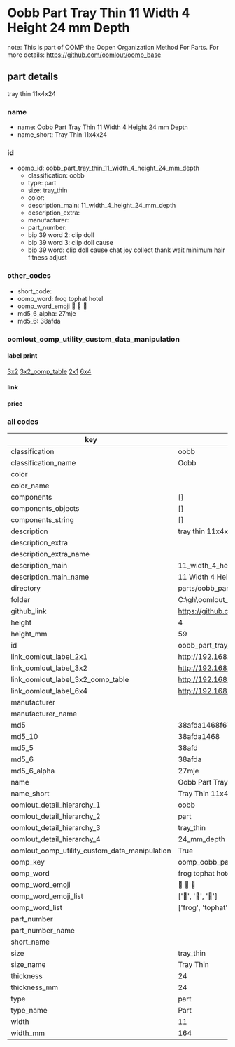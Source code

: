 # Oobb Part Tray Thin 11 Width 4 Height 24 mm Depth  

note: This is part of OOMP the Oopen Organization Method For Parts. For more details: https://github.com/oomlout/oomp_base

##  part details
  



tray thin 11x4x24



### name
* name: Oobb Part Tray Thin 11 Width 4 Height 24 mm Depth
* name_short: Tray Thin 11x4x24 
### id
* oomp_id: oobb_part_tray_thin_11_width_4_height_24_mm_depth
  * classification: oobb
  * type: part
  * size: tray_thin
  * color: 
  * description_main: 11_width_4_height_24_mm_depth
  * description_extra: 
  * manufacturer: 
  * part_number: 
  * bip 39 word 2: clip doll
  * bip 39 word 3: clip doll cause
  * bip 39 word: clip doll cause chat joy collect thank wait minimum hair fitness adjust

### other_codes
* short_code: 
* oomp_word: frog tophat hotel
* oomp_word_emoji :frog: :tophat: :hotel:
* md5_6_alpha: 27mje
* md5_6: 38afda






### oomlout_oomp_utility_custom_data_manipulation
#### label print
[3x2](http://192.168.1.245:1112/?label=oomp%2027mje)
[3x2_oomp_table](http://192.168.1.108:1112/?label=oomp%2027mje)
[2x1](http://192.168.1.242:1112/?label=oomp%2027mje)
[6x4](http://192.168.1.55:1112/?label=oomp%2027mje)    

#### link

                              

#### price







### all codes 
| key | value |  
| --- | --- |  
| classification | oobb |  
| classification_name | Oobb |  
| color |  |  
| color_name |  |  
| components | [] |  
| components_objects | [] |  
| components_string | [] |  
| description | tray thin 11x4x24 |  
| description_extra |  |  
| description_extra_name |  |  
| description_main | 11_width_4_height_24_mm_depth |  
| description_main_name | 11 Width 4 Height 24 mm Depth |  
| directory | parts/oobb_part_tray_thin_11_width_4_height_24_mm_depth |  
| folder | C:\gh\oomlout_oobb_version_4_generated_parts\parts\oobb_part_tray_thin_11_width_4_height_24_mm_depth |  
| github_link | https://github.com/oomlout/oomlout_oomp_part_src/tree/main/parts/oobb_part_tray_thin_11_width_4_height_24_mm_depth |  
| height | 4 |  
| height_mm | 59 |  
| id | oobb_part_tray_thin_11_width_4_height_24_mm_depth |  
| link_oomlout_label_2x1 | http://192.168.1.242:1112/?label=oomp%2027mje |  
| link_oomlout_label_3x2 | http://192.168.1.245:1112/?label=oomp%2027mje |  
| link_oomlout_label_3x2_oomp_table | http://192.168.1.108:1112/?label=oomp%2027mje |  
| link_oomlout_label_6x4 | http://192.168.1.55:1112/?label=oomp%2027mje |  
| manufacturer |  |  
| manufacturer_name |  |  
| md5 | 38afda1468f67bf8b63c426c4910295a |  
| md5_10 | 38afda1468 |  
| md5_5 | 38afd |  
| md5_6 | 38afda |  
| md5_6_alpha | 27mje |  
| name | Oobb Part Tray Thin 11 Width 4 Height 24 mm Depth |  
| name_short | Tray Thin 11x4x24  |  
| oomlout_detail_hierarchy_1 | oobb |  
| oomlout_detail_hierarchy_2 | part |  
| oomlout_detail_hierarchy_3 | tray_thin |  
| oomlout_detail_hierarchy_4 | 24_mm_depth |  
| oomlout_oomp_utility_custom_data_manipulation | True |  
| oomp_key | oomp_oobb_part_tray_thin_11_width_4_height_24_mm_depth |  
| oomp_word | frog tophat hotel |  
| oomp_word_emoji | :frog: :tophat: :hotel: |  
| oomp_word_emoji_list | [':frog:', ':tophat:', ':hotel:'] |  
| oomp_word_list | ['frog', 'tophat', 'hotel'] |  
| part_number |  |  
| part_number_name |  |  
| short_name |  |  
| size | tray_thin |  
| size_name | Tray Thin |  
| thickness | 24 |  
| thickness_mm | 24 |  
| type | part |  
| type_name | Part |  
| width | 11 |  
| width_mm | 164 |  
